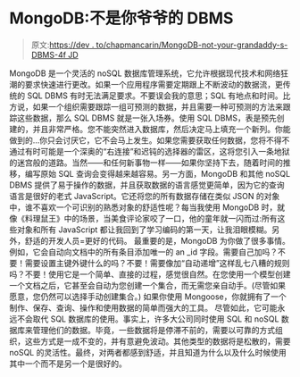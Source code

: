 # MongoDB:不是你爷爷的 DBMS

> 原文:[https://dev . to/chapmancarin/MongoDB-not-your-grandaddy-s-DBMS-4f JD](https://dev.to/chapmancarin/mongodb-not-your-grandaddy-s-dbms-4fjd)

MongoDB 是一个灵活的 noSQL 数据库管理系统，它允许根据现代技术和网络狂潮的要求快速进行更改。如果一个应用程序需要定期跟上不断波动的数据流，更传统的 SQL DBMS 有时无法满足要求。不要误会我的意思；SQL 有地点和时间。比方说，如果一个组织需要跟踪一组可预测的数据，并且需要一种可预测的方法来跟踪这些数据，那么 SQL DBMS 就是一张入场券。使用 SQL DBMS，表是预先创建的，并且非常严格。您不能突然进入数据库，然后决定马上填充一个新列。你能做到的...你只会讨厌它，它不会马上发生。如果您需要获取任何数据，您将不得不通过有时可能是一个深奥的“右连接”和迟钝的选择器的雷区，这将您引入一条地狱的迷宫般的道路。当然——和任何新事物一样——如果你坚持下去，随着时间的推移，编写原始 SQL 查询会变得越来越容易。另一方面，MongoDB 和其他 noSQL DBMS 提供了易于操作的数据，并且获取数据的语言感觉更简单，因为它的查询语言是很好的老式 JavaScript。它还将您的所有数据存储在类似 JSON 的对象中，谁不喜欢一个可识别的熟悉对象的舒适性呢？每当我使用 MongoDB 时，就像《料理鼠王》中的场景，当美食评论家咬了一口，他的童年就一闪而过:所有这些对象和所有 JavaScript 都让我回到了学习编码的第一天，让我泪眼模糊。另外，舒适的开发人员=更好的代码。
最重要的是，MongoDB 为你做了很多事情。例如，它会自动向文档中的所有条目添加唯一的 an _id 字段。需要自己加吗？不要！需要设置主键外键什么的吗？不要！需要像加“自动递增”这样乱七八糟的规则吗？不要！使用它是一个简单、直接的过程，感觉很自然。在您使用一个模型创建一个文档之后，它甚至会自动为您创建一个集合，而无需您亲自动手。(尽管如果愿意，您仍然可以选择手动创建集合。)
如果你使用 Mongoose，你就拥有了一个制作、保存、查询、操作和使用数据的简单而强大的工具。
尽管如此，它可能永远不会取代 SQL 数据库的使用。事实上，许多大公司同时使用 SQL 和 noSQL 数据库来管理他们的数据。毕竟，一些数据将是停滞不前的，需要以可靠的方式组织，这些方式是一成不变的，并有意避免波动。其他类型的数据将是松散的，需要 noSQL 的灵活性。最终，对两者都感到舒适，并且知道为什么以及什么时候使用其中一个而不是另一个是很好的。